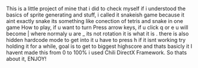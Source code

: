 This is a little project of mine that i did to check myself if i understood the basics of sprite generating and stuff, i called it  snakeish game because it aint exactly snake its something like conection of tetris and snake in one game
How to play, if u want to turn Press arrow keys, if u click q or e u will become | where normaly u are _ its not rotation it is what it is . there is also hidden hardcode mode to get into it u have to press h if it isnt working try holding it for a while, goal is to get to biggest highscore and thats basicly it
I havent made this from 0 to 100% i used Chili DirectX Framework.
So thats about it, ENJOY!


 
